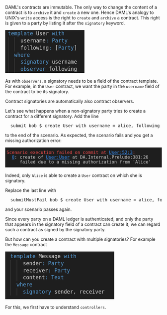 DAML's contracts are immutable. The only way to change the content of a contract is to `archive` it
and `create` a new one. Hence DAML's analogy to UNIX's `write` access is the right to `create` and
`archive` a contract. This right is given to a party by listing it after the `signatory` keyword.

![signatories0](assets/signatories.png)

As with `observers`, a signatory needs to be a field of the contract template. For example, in the
`User` contract, we want the party in the `username` field of the contract to be its signatory.

Contract signatories are automatically also contract observers.

Let's see what happens when a non-signatory party tries to create a contract for a different
signatory. Add the line

<pre class="file" data-filename="daml/User.daml" data-target="append">
  submit bob $ create User with username = alice, following = []
</pre>

to the end of the scenario. As expected, the scenario fails and you get a missing authorization error:

![missing_authorization](assets/missing_authorization.png)

Indeed, only `Alice` is able to create a `User` contract on which she is signatory.

Replace the last line with

<pre class="file" data-target="clipboard">
  submitMustFail bob $ create User with username = alice, following = []
</pre>

and your scenario passes again.

Since every party on a DAML ledger is authenticated, and only the party that appears in the
signatory field of a contract can create it, we can regard such a contract as signed by the
signatory party.

But how can you create a contract with multiple signatories? For example the `Message` contract

![message](assets/message.png)

For this, we first have to understand `controllers`.
